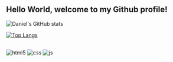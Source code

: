 ## Hello World,  welcome to my Github profile!

![Daniel's GitHub stats](https://github-readme-stats.vercel.app/api?username=DanielMirandad&show_icons=true&theme=radical)


[![Top Langs](https://github-readme-stats.vercel.app/api/top-langs/?username=DanielMirandad)](https://github.com/DanielMirandad/github-readme-stats)

##
<div style="display: inline_block">
  <img align="center" alt="html5" src="https://img.shields.io/badge/HTML5-E34F26?style=for-the-badge&logo=html5&logoColor=white" />
  <img align="center" alt="css" src="https://img.shields.io/badge/CSS3-1572B6?style=for-the-badge&logo=css3&logoColor=white" />
  <img align="center" alt="js" src="https://img.shields.io/badge/JavaScript-F7DF1E?style=for-the-badge&logo=javascript&logoColor=black" />
 </div><br/>

